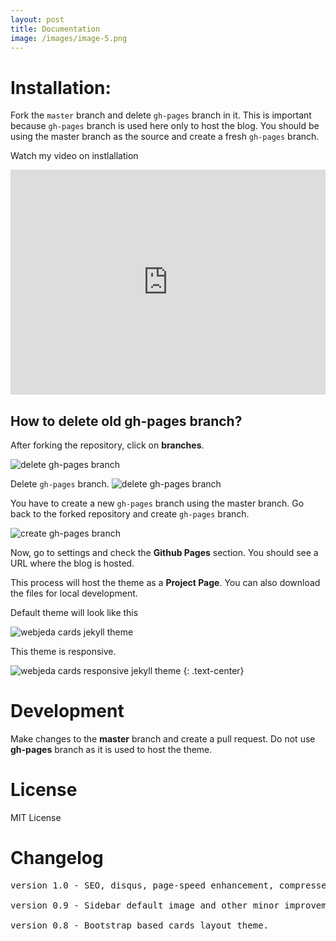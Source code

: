 ```yaml
---
layout: post
title: Documentation
image: /images/image-5.png
---
```



# Installation: 
Fork the ``master`` branch and delete ``gh-pages`` branch in it. This is important because ``gh-pages`` branch is used here only to host the blog. You should be using the master branch as the source and create a fresh ``gh-pages`` branch.

Watch my video on instlallation
<iframe width="100%" height="360" src="https://www.youtube.com/embed/T2nx6tj-ZH4?rel=0" frameborder="0" allowfullscreen></iframe>

## How to delete old **gh-pages** branch?
After forking the repository, click on **branches**.

![delete gh-pages branch]({{site.baseurl}}/images/delete-github-branch.png)

Delete ``gh-pages`` branch.
![delete gh-pages branch]({{site.baseurl}}/images/delete-github-branch-2.png)

You have to create a new ``gh-pages`` branch using the master branch. Go back to the forked repository and create ``gh-pages`` branch.

![create gh-pages branch]({{site.baseurl}}/images/create-gh-pages-branch.JPG)

Now, go to settings and check the **Github Pages** section. You should see a URL where the blog is hosted.

This process will host the theme as a **Project Page**. You can also download the files for local development. 

Default theme will look like this

![webjeda cards jekyll theme]({{site.baseurl}}/images/webjeda-cards-jekyll-theme-1.png)

This theme is responsive.

![webjeda cards responsive jekyll theme]({{site.baseurl}}/images/webjeda-cards-responsive-jekyll-theme-2.png)
{: .text-center}


# Development
Make changes to the **master** branch and create a pull request. Do not use **gh-pages** branch as it is used to host the theme.


# License
MIT License

# Changelog
<pre>
version 1.0 - SEO, disqus, page-speed enhancement, compressed html.

version 0.9 - Sidebar default image and other minor improvements.  
  
version 0.8 - Bootstrap based cards layout theme.
</pre>
